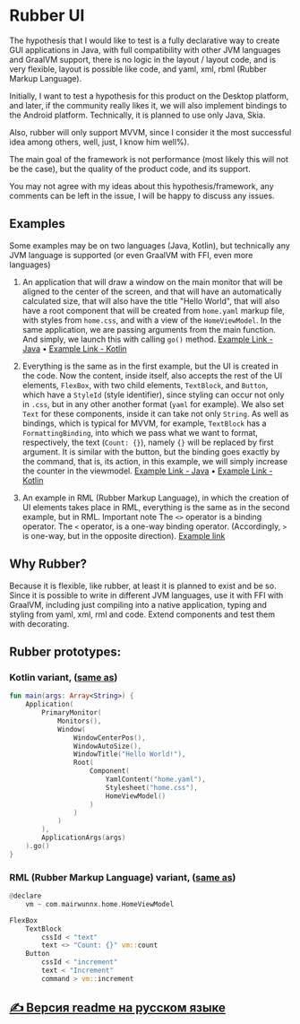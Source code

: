 # Rubber UI

The hypothesis that I would like to test is a fully declarative way to create GUI applications in Java, with full compatibility with other JVM languages and GraalVM support, there is no logic in the layout / layout code, and is very flexible, layout is possible like code, and yaml, xml, rbml (Rubber Markup Language).

Initially, I want to test a hypothesis for this product on the Desktop platform, and later, if the community really likes it, we will also implement bindings to the Android platform. Technically, it is planned to use only Java, Skia.

Also, rubber will only support MVVM, since I consider it the most successful idea among others, well, just, I know him well%).

The main goal of the framework is not performance (most likely this will not be the case), but the quality of the product code, and its support.

You may not agree with my ideas about this hypothesis/framework, any comments can be left in the issue, I will be happy to discuss any issues.

## Examples

Some examples may be on two languages (Java, Kotlin), but technically any JVM language is supported (or even GraalVM with FFI, even more languages)

1. An application that will draw a window on the main monitor that will be aligned to the center of the screen, and that will have an automatically calculated size, that will also have the title "Hello World", that will also have a root component that will be created from `home.yaml` markup file, with styles from `home.css`, and with a view of the `HomeViewModel`. In the same application, we are passing arguments from the main function. And simply, we launch this with calling `go()` method. [Example Link - Java](./proto/001_Simple_application.java) • [Example Link - Kotlin](./proto/0011_Simple_application.kt)

2. Everything is the same as in the first example, but the UI is created in the code. Now the content, inside itself, also accepts the rest of the UI elements, `FlexBox`, with two child elements, `TextBlock`, and `Button`, which have a `StyleId` (style identifier), since styling can occur not only in `.css`, but in any other another format (`yaml` for example). We also set `Text` for these components, inside it can take not only `String`. As well as bindings, which is typical for MVVM, for example, `TextBlock` has a `FormattingBinding`, into which we pass what we want to format, respectively, the text (`Count: {}`), namely `{}` will be replaced by first argument. It is similar with the button, but the binding goes exactly by the command, that is, its action, in this example, we will simply increase the counter in the viewmodel. [Example Link - Java](./proto/002_Simple_application_code_ui.java) • [Example Link - Kotlin](./proto/0021_Simple_application_code_ui.kt)

3. An example in RML (Rubber Markup Language), in which the creation of UI elements takes place in RML, everything is the same as in the second example, but in RML. Important note The `<>` operator is a binding operator. The `<` operator, is a one-way binding operator. (Accordingly, `>` is one-way, but in the opposite direction). [Example link](./proto/0022_Simple_application_rml_ui.rml)

## Why Rubber?

Because it is flexible, like rubber, at least it is planned to exist and be so. Since it is possible to write in different JVM languages, use it with FFI with GraalVM, including just compiling into a native application, typing and styling from yaml, xml, rml and code. Extend components and test them with decorating.

## Rubber prototypes:

### Kotlin variant, ([same as](./proto/0011_Simple_application.kt))

```kotlin
fun main(args: Array<String>) {
    Application(
        PrimaryMonitor(
            Monitors(),
            Window(
                WindowCenterPos(),
                WindowAutoSize(),
                WindowTitle("Hello World!"),
                Root(
                    Component(
                        YamlContent("home.yaml"),
                        Stylesheet("home.css"),
                        HomeViewModel()
                    )
                )
            )
        ),
        ApplicationArgs(args)
    ).go()
}
```

### RML (Rubber Markup Language) variant, ([same as](./proto/0022_Simple_application_rml_ui.rml))

```rust
@declare
    vm ~ com.mairwunnx.home.HomeViewModel

FlexBox
    TextBlock
        cssId < "text"
        text <> "Count: {}" vm::count
    Button
        cssId < "increment"
        text < "Increment"
        command > vm::increment
```

## [✍️ Версия readme на русском языке](./README-RU.md)